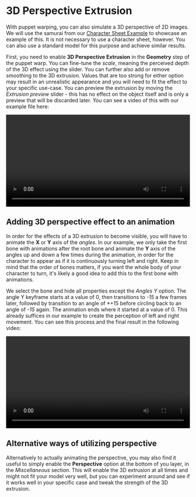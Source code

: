 # 3D Perspective Extrusion

With puppet warping, you can also simulate a 3D perspective of 2D images. We will use the samurai from our [Character Sheet Example](/scene/puppet-warp/charactersheet) to showcase an example of this. It is not necessary to use a character sheet, however. You can also use a standard model for this purpose and achieve similar results.

First, you need to enable **3D Perspective Extrusion** in the **Geometry** step of the puppet warp. You can fine-tune the *scale*, meaning the perceived depth of the 3D effect using the slider. You can further also add or remove smoothing to the 3D extrusion. Values that are too strong for either option may result in an unrealistic appearance and you will need to fit the effect to your specific use-case. You can preview the extrusion by moving the *Extrusion preview* slider - this has no effect on the object itself and is only a preview that will be discarded later. You can see a video of this with our example file here:

<video width="100%" controls>
  <source src="/videos/puppet_warp_extrusion.mp4" type="video/mp4">
  Your browser does not support the video tag.
</video>

## Adding 3D perspective effect to an animation

In order for the effects of a 3D extrusion to become visible, you will have to animate the **X** or **Y** axis of the *angles*. In our example, we only take the first bone with animations after the root bone and animate the **Y** axis of the angles up and down a few times during the animation, in order for the character to appear as if it is continuously turning left and right. Keep in mind that the order of bones matters, if you want the whole body of your character to turn, it's likely a good idea to add this to the first bone with animations.

We select the bone and hide all properties except the *Angles Y* option. The angle Y keyframe starts at a value of 0, then transitions to *-15* a few frames later, followed by transition to an angle of *+15 before circling back to an angle of *-15* again. The animation ends where it started at a value of 0. This already suffices in our example to create the perception of left and right movement. You can see this process and the final result in the following video:

<video width="100%" controls>
  <source src="/videos/puppet_warp_extrusion_animation.mp4" type="video/mp4">
  Your browser does not support the video tag.
</video>

## Alternative ways of utilizing perspective

Alternatively to actually animating the perspective, you may also find it useful to simply enable the **Perspective** option at the bottom of you layer, in the *Miscellaneous* section. This will enable the 3D extrusion at all times and might not fit your model very well, but you can experiment around and see if it works well in your specific case and tweak the strength of the 3D extrusion.

